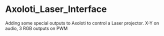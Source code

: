 # Axoloti_Laser_Interface
Adding some special outputs to Axoloti to control a Laser projector. X-Y on audio, 3 RGB outputs on PWM
